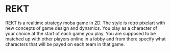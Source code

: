 # REKT

REKT is a realtime strategy moba game in 2D. The style is retro pixelart with new concepts of game design and dynamics. 
You play as a character of your choice at the start of each game you play. You are supposed to be matched up with other players online in a lobby and from there specify what characters that will be payed on each team in that game. 
